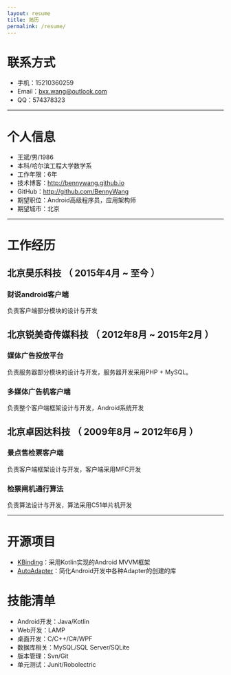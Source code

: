 ```yaml
---
layout: resume
title: 简历
permalink: /resume/
---
```



# 联系方式

- 手机：15210360259
- Email：bxx.wang@outlook.com
- QQ：574378323

---

# 个人信息

 - 王斌/男/1986
 - 本科/哈尔滨工程大学数学系 
 - 工作年限：6年
 - 技术博客：http://bennywang.github.io
 - GitHub：http://github.com/BennyWang
 - 期望职位：Android高级程序员，应用架构师
 - 期望城市：北京


---


# 工作经历

## 北京昊乐科技 （ 2015年4月 ~ 至今 ）

### 财说android客户端

负责客户端部分模块的设计与开发

 
## 北京锐美奇传媒科技 （ 2012年8月 ~ 2015年2月 ）

### 媒体广告投放平台

负责服务器部分模块的设计与开发，服务器开发采用PHP + MySQL。

### 多媒体广告机客户端

负责整个客户端框架设计与开发，Android系统开发
  
 
## 北京卓因达科技 （ 2009年8月 ~ 2012年6月 ）

### 景点售检票客户端

负责客户端框架设计与开发，客户端采用MFC开发

### 检票闸机通行算法

负责算法设计与开发，算法采用C51单片机开发


---
   
# 开源项目


 - [KBinding](http://github.com/BennyWang/KBinding)：采用Kotlin实现的Android MVVM框架
 - [AutoAdapter](http://github.com/BennyWang/AutoAdapter)：简化Android开发中各种Adapter的创建的库


# 技能清单


- Android开发：Java/Kotlin
- Web开发：LAMP
- 桌面开发：C/C++/C#/WPF
- 数据库相关：MySQL/SQL Server/SQLite
- 版本管理：Svn/Git
- 单元测试：Junit/Robolectric

